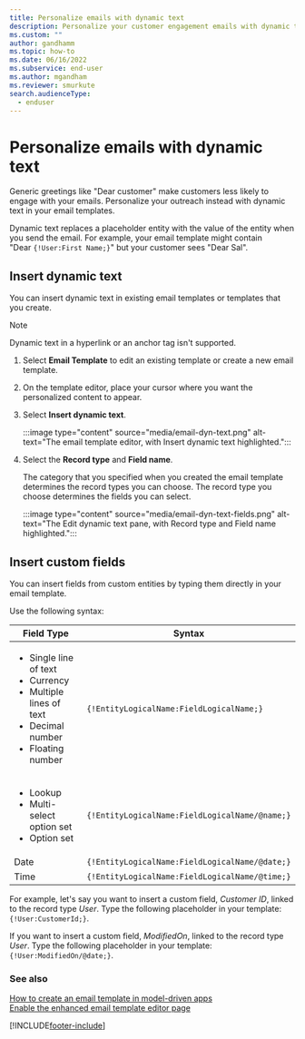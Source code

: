```yaml
---
title: Personalize emails with dynamic text
description: Personalize your customer engagement emails with dynamic text in Power Apps.
ms.custom: ""
author: gandhamm
ms.topic: how-to
ms.date: 06/16/2022
ms.subservice: end-user
ms.author: mgandham
ms.reviewer: smurkute
search.audienceType: 
  - enduser
---
```


# Personalize emails with dynamic text

Generic greetings like "Dear customer" make customers less likely to engage with your emails. Personalize your outreach instead with dynamic text in your email templates.

Dynamic text replaces a placeholder entity with the value of the entity when you send the email. For example, your email template might contain "Dear `{!User:First Name;}`" but your customer sees "Dear Sal".

## Insert dynamic text

You can insert dynamic text in existing email templates or templates that you create.

> [!NOTE]
> Dynamic text in a hyperlink or an anchor tag isn't supported.

1. Select **Email Template** to edit an existing template or create a new email template. 

3. On the template editor, place your cursor where you want the personalized content to appear.

1. Select **Insert dynamic text**.

    :::image type="content" source="media/email-dyn-text.png" alt-text="The email template editor, with Insert dynamic text highlighted.":::


1. Select the **Record type** and **Field name**.

    The category that you specified when you created the email template determines the record types you can choose. The record type you choose determines the fields you can select.

    :::image type="content" source="media/email-dyn-text-fields.png" alt-text="The Edit dynamic text pane, with Record type and Field name highlighted.":::

## Insert custom fields

 You can insert fields from custom entities by typing them directly in your email template.

Use the following syntax:

| Field Type | Syntax |
| --- | --- |
| <ul><li>Single line of text</li> <li>Currency</li><li> Multiple lines of text </li><li> Decimal number </li><li> Floating number</li></ul> | `{!EntityLogicalName:FieldLogicalName;}` |
| <ul><li>Lookup</li> <li> Multi-select option set</li><li>Option set</li>| `{!EntityLogicalName:FieldLogicalName/@name;}` |
| Date  | `{!EntityLogicalName:FieldLogicalName/@date;}` |
| Time | `{!EntityLogicalName:FieldLogicalName/@time;}` |

For example, let's say you want to insert a custom field, *Customer ID*, linked to the record type *User*. Type the following placeholder in your template: ``{!User:CustomerId;}``.

If you want to insert a custom field, *ModifiedOn*, linked to the record type *User*. Type the following placeholder in your template: ``{!User:ModifiedOn/@date;}``.

### See also

[How to create an email template in model-driven apps](email-template-create.md)  
[Enable the enhanced email template editor page](cs-email-template-builder.md)

[!INCLUDE[footer-include](../includes/footer-banner.md)]
